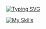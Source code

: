 
<a href="https://git.io/typing-svg"><img src="https://readme-typing-svg.demolab.com?font=Fira+Code&pause=1000&color=D329F7&background=FFF63000&center=true&vCenter=true&multiline=true&random=false&width=435&lines=Hello+there%2C+welcome!+" alt="Typing SVG" /></a>

[![My Skills](https://skillicons.dev/icons?i=react,mysql,nestjs,postgres,py,js,ts,docker,git,github)](https://skillicons.dev)
